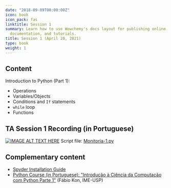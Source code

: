 ```yaml
---
date: "2018-09-09T00:00:00Z"
icon: book
icon_pack: fas
linktitle: Session 1
summary: Learn how to use Wowchemy's docs layout for publishing online courses, software
  documentation, and tutorials.
title: Session 1 (April 20, 2021)
type: book
weight: 1
---
```



## Content
Introduction to Python (Part 1):

- Operations
- Variables/Objects
- Conditions and `If` statements
- `while` loop
- Functions

## TA Session 1 Recording (in Portuguese)

[![IMAGE ALT TEXT HERE](https://img.youtube.com/vi/rjp7h4lG4Zs/maxresdefault.jpg)](https://www.youtube.com/watch?v=rjp7h4lG4Zs)
Script file: [Monitoria-1.py](../Monitoria-1.py)


## Complementary content

- [Spyder Installation Guide](https://docs.spyder-ide.org/current/installation.html)
- [Python Course (in Portuguese): "Introdução à Ciência da Computação com Python Parte 1"](https://www.coursera.org/learn/ciencia-computacao-python-conceitos) (Fábio Kon, IME-USP)
